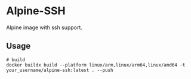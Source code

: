 # Alpine-SSH

Alpine image with ssh support.

## Usage
```shell
# build
docker buildx build --platform linux/arm,linux/arm64,linux/amd64 -t your_username/alpine-ssh:latest . --push
```
